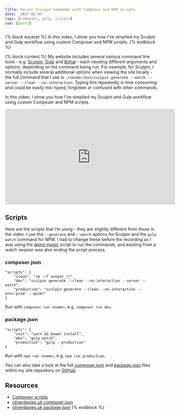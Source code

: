 ```yaml
---
title: Easier Sculpin Commands with Composer and NPM Scripts
date: '2017-01-07'
tags: [composer, gulp, sculpin]
use: [posts]
---
```

{% block excerpt %}
In this video, I show you how I've simplied my Sculpin and Gulp workflow using custom Composer and NPM scripts.
{% endblock %}

{% block content %}
My website includes several various command line tools - e.g. [Sculpin][4], [Gulp][5] and [Behat][6] - each needing different arguments and options, depending on the command being run. For example, for Sculpin, I normally include several additional options when viewing the site locally - the full command that I use is `./vendor/bin/sculpin generate --watch --server --clean --no-interaction`. Typing this repeatedly is time consuming and could be easily mis-typed, forgotten or confused with other commands.

In this video, I show you how I've simplied my Sculpin and Gulp workflow using custom Composer and NPM scripts.

<div class="embed-container">
    <iframe width="560" height="315" src="https://www.youtube.com/embed/eiWDV_63yCQ" frameborder="0" allowfullscreen></iframe>
</div>

## Scripts

Here are the scripts that I’m using - they are slightly different from those in the video. I use the `--generate` and `--watch` options for Sculpin and the `gulp watch` command for NPM. I had to change these before the recording as I was using the [demo magic][0] script to run the commands, and existing from a watch session was also ending the script process.

### composer.json

```language-json
"scripts": {
    "clean": "rm -rf output_*/",
    "dev": "sculpin generate --clean --no-interaction --server --watch",
    "production": "sculpin generate --clean --no-interaction --env='prod' --quiet"
}
```

Run with `composer run <name>`, e.g. `composer run dev`.

### package.json

```language-json
"scripts": {
    "init": "yarn && bower install",
    "dev": "gulp watch",
    "production": "gulp --production"
}
```

Run with `npm run <name>`, e.g. `npm run production`.

You can also take a look at the full [composer.json][1] and [package.json][2] files within my site repository on [GitHub][3].

## Resources

- [Composer scripts][7]
- [oliverdavies.uk composer.json][1]
- [oliverdavies.uk package.json][2]
{% endblock %}

[0]: https://github.com/paxtonhare/demo-magic
[1]: https://github.com/opdavies/oliverdavies.uk/blob/master/composer.json
[2]: https://github.com/opdavies/oliverdavies.uk/blob/master/package.json
[3]: https://github.com/opdavies/oliverdavies.uk
[4]: https://sculpin.io
[5]: http://gulpjs.com
[6]: http://behat.org
[7]: https://getcomposer.org/doc/04-schema.md#scripts
